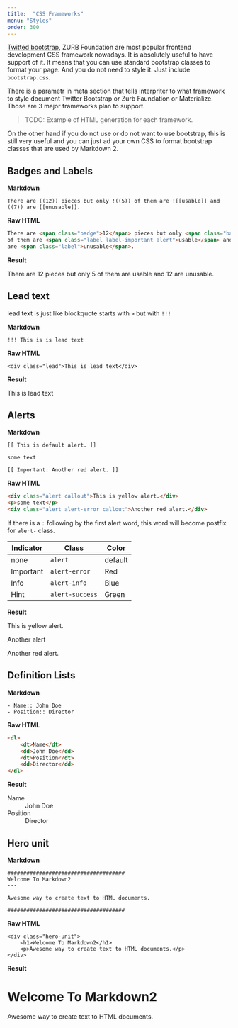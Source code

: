```yaml
---
title:  "CSS Frameworks"
menu: "Styles"
order: 300
---
```


[Twitted bootstrap](http://twitter.github.io/bootstrap), ZURB Foundation are most popular frontend development CSS framework nowadays. It is absolutely useful to have support of it. It means that you can use standard bootstrap classes to format your page. And you do not need to style it. Just include `bootstrap.css`.

There is a parametr in meta section that tells interpriter to what framework to style document Twitter Bootstrap or Zurb Faundation or Materialize. Those are 3 major frameworks plan to support.

> TODO: Example of HTML generation for each framework.

On the other hand if you do not use or do not want to use bootstrap, this is still very useful and you can just ad your own CSS to format bootstrap classes that are used by Markdown 2.

## Badges and Labels

**Markdown**

```
There are ((12)) pieces but only !((5)) of them are ![[usable]] and ((7)) are [[unusable]].
```

**Raw HTML**

```html
There are <span class="badge">12</span> pieces but only <span class="badge badge-important alert">5</span>
of them are <span class="label label-important alert">usable</span> and <span class="badge">12</span> 
are <span class="label">unusable</span>.
```

**Result**

There are <span class="badge">12</span> pieces but only <span class="badge badge-important">5</span> of them are <span class="label label-important">usable</span> and <span class="badge">12</span> are <span class="label">unusable</span>.


## Lead text

lead text is just like blockquote starts with `>` but with `!!!`

**Markdown**

	!!! This is is lead text

**Raw HTML**
	
	<div class="lead">This is lead text</div>

**Result**

<div class="lead">This is lead text</div>

## Alerts

**Markdown**

	[[ This is default alert. ]]
	
	some text 
	
	[[ Important: Another red alert. ]]

**Raw HTML**

```html
<div class="alert callout">This is yellow alert.</div>
<p>some text</p>
<div class="alert alert-error callout">Another red alert.</div>
```

If there is a `:` following by the first alert word, this word will become postfix for `alert-` class. 

Indicator | Class           | Color
----------|-----------------|-------
none      | `alert`         | default
Important | `alert-error`   | Red
Info      | `alert-info`    | Blue
Hint      | `alert-success` | Green

**Result**

<div class="alert">This is yellow alert.</div>
<p>Another alert</p>
<div class="alert alert-error">Another red alert.</div>

## Definition Lists

**Markdown**

```
- Name:: John Doe
- Position:: Director
```

**Raw HTML**

```html
<dl>
    <dt>Name</dt>
    <dd>John Doe</dd>
    <dt>Position</dt>
    <dd>Director</dd>
</dl>
```

**Result**

<dl>
    <dt>Name</dt>
    <dd>John Doe</dd>
    <dt>Position</dt>
    <dd>Director</dd>
</dl>


## Hero unit

**Markdown**

	#####################################
	Welcome To Markdown2
	---
	
	Awesome way to create text to HTML documents.
	
	#####################################

**Raw HTML**

	<div class="hero-unit">
		<h1>Welcome To Markdown2</h1>
		<p>Awesome way to create text to HTML documents.</p>
	</div>

**Result**
<div class="hero-unit">
	<h1>Welcome To Markdown2</h1>
	<p>Awesome way to create text to HTML documents.</p>
</div>